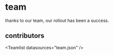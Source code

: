 <h1>team</h1>

<p>thanks to our team, our rollout has been a success.</p>

<h2>contributors</h2>
&lt;Teamlist datasources="team.json" /&gt;
